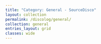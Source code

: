 ```yaml
---
title: "Category: General - SourceDisco"
layout: collection
permalink: /discolog/general/
collection: general
entries_layout: grid
classes: wide
---
```

